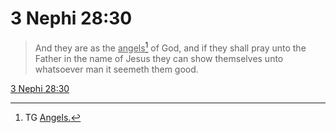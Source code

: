 # 3 Nephi 28:30

> And they are as the <u>angels</u>[^a] of God, and if they shall pray unto the Father in the name of Jesus they can show themselves unto whatsoever man it seemeth them good.

[3 Nephi 28:30](https://www.churchofjesuschrist.org/study/scriptures/bofm/3-ne/28?lang=eng&id=p30#p30)


[^a]: TG [Angels.](https://www.churchofjesuschrist.org/study/scriptures/tg/angels?lang=eng)
